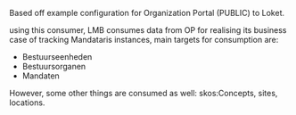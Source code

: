 Based off example configuration for Organization Portal (PUBLIC) to Loket.

using this consumer, LMB consumes data from OP for realising its business case of tracking Mandataris instances, main targets for consumption are:

- Bestuurseenheden
- Bestuursorganen
- Mandaten

However, some other things are consumed as well: skos:Concepts, sites, locations.
